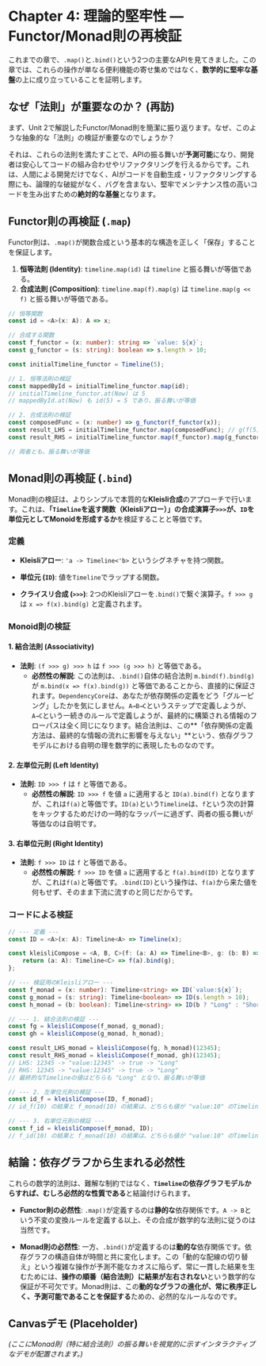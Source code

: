 # Chapter 4: 理論的堅牢性 — Functor/Monad則の再検証

これまでの章で、`.map()`と`.bind()`という2つの主要なAPIを見てきました。この章では、これらの操作が単なる便利機能の寄せ集めではなく、**数学的に堅牢な基盤**の上に成り立っていることを証明します。

## **なぜ「法則」が重要なのか？ (再訪)**

まず、Unit 2で解説したFunctor/Monad則を簡潔に振り返ります。なぜ、このような抽象的な「法則」の検証が重要なのでしょうか？

それは、これらの法則を満たすことで、APIの振る舞いが**予測可能**になり、開発者は安心してコードの組み合わせやリファクタリングを行えるからです。これは、人間による開発だけでなく、AIがコードを自動生成・リファクタリングする際にも、論理的な破綻がなく、バグを含まない、堅牢でメンテナンス性の高いコードを生み出すための**絶対的な基盤**となります。

## **Functor則の再検証 (`.map`)**

Functor則は、`.map()`が関数合成という基本的な構造を正しく「保存」することを保証します。

1.  **恒等法則 (Identity)**: `timeline.map(id)` は `timeline` と振る舞いが等価である。
2.  **合成法則 (Composition)**: `timeline.map(f).map(g)` は `timeline.map(g << f)` と振る舞いが等価である。

<!-- end list -->

```typescript
// 恒等関数
const id = <A>(x: A): A => x;

// 合成する関数
const f_functor = (x: number): string => `value: ${x}`;
const g_functor = (s: string): boolean => s.length > 10;

const initialTimeline_functor = Timeline(5);

// 1. 恒等法則の検証
const mappedById = initialTimeline_functor.map(id);
// initialTimeline_functor.at(Now) は 5
// mappedById.at(Now) も id(5) = 5 であり、振る舞いが等価

// 2. 合成法則の検証
const composedFunc = (x: number) => g_functor(f_functor(x));
const result_LHS = initialTimeline_functor.map(composedFunc); // g(f(5)) -> false
const result_RHS = initialTimeline_functor.map(f_functor).map(g_functor);   // f(5) -> "value: 5" -> g("value: 5") -> false

// 両者とも、振る舞いが等価
```

## **Monad則の再検証 (`.bind`)**

Monad則の検証は、よりシンプルで本質的な**Kleisli合成**のアプローチで行います。これは、**「`Timeline`を返す関数（Kleisliアロー）」の合成演算子`>>>`が、`ID`を単位元としてMonoidを形成するか**を検証することと等価です。

### **定義**

- **Kleisliアロー**: `'a -> Timeline<'b>` というシグネチャを持つ関数。

- **単位元 (`ID`)**: 値を`Timeline`でラップする関数。

- **クライスリ合成 (`>>>`)**: 2つのKleisliアローを`.bind()`で繋ぐ演算子。`f >>> g` は `x => f(x).bind(g)` と定義されます。

### **Monoid則の検証**

#### **1. 結合法則 (Associativity)**

- **法則**: `(f >>> g) >>> h` は `f >>> (g >>> h)` と等価である。
  - **必然性の解説**: この法則は、`.bind()`自体の結合法則 `m.bind(f).bind(g)` が `m.bind(x => f(x).bind(g))` と等価であることから、直接的に保証されます。`DependencyCore`は、あなたが依存関係の定義をどう「グルーピング」したかを気にしません。`A→B→C`というステップで定義しようが、`A→C`という一続きのルールで定義しようが、最終的に構築される情報のフローパスは全く同じになります。結合法則は、この\*\*「依存関係の定義方法は、最終的な情報の流れに影響を与えない」\*\*という、依存グラフモデルにおける自明の理を数学的に表現したものなのです。

#### **2. 左単位元則 (Left Identity)**

- **法則**: `ID >>> f` は `f` と等価である。
  - **必然性の解説**: `ID >>> f` を値 `a` に適用すると `ID(a).bind(f)` となりますが、これは`f(a)`と等価です。`ID(a)`という`Timeline`は、`f`という次の計算をキックするためだけの一時的なラッパーに過ぎず、両者の振る舞いが等価なのは自明です。

#### **3. 右単位元則 (Right Identity)**

- **法則**: `f >>> ID` は `f` と等価である。
  - **必然性の解説**: `f >>> ID` を値 `a` に適用すると `f(a).bind(ID)` となりますが、これは`f(a)`と等価です。`.bind(ID)`という操作は、`f(a)`から来た値を何もせず、そのまま下流に流すのと同じだからです。

### **コードによる検証**

```typescript
// --- 定義 ---
const ID = <A>(x: A): Timeline<A> => Timeline(x);

const kleisliCompose = <A, B, C>(f: (a: A) => Timeline<B>, g: (b: B) => Timeline<C>) => {
    return (a: A): Timeline<C> => f(a).bind(g);
};

// --- 検証用のKleisliアロー ---
const f_monad = (x: number): Timeline<string> => ID(`value:${x}`);
const g_monad = (s: string): Timeline<boolean> => ID(s.length > 10);
const h_monad = (b: boolean): Timeline<string> => ID(b ? "Long" : "Short");

// --- 1. 結合法則の検証 ---
const fg = kleisliCompose(f_monad, g_monad);
const gh = kleisliCompose(g_monad, h_monad);

const result_LHS_monad = kleisliCompose(fg, h_monad)(12345);
const result_RHS_monad = kleisliCompose(f_monad, gh)(12345);
// LHS: 12345 -> "value:12345" -> true -> "Long"
// RHS: 12345 -> "value:12345" -> true -> "Long"
// 最終的なTimelineの値はどちらも "Long" となり、振る舞いが等価

// --- 2. 左単位元則の検証 ---
const id_f = kleisliCompose(ID, f_monad);
// id_f(10) の結果と f_monad(10) の結果は、どちらも値が "value:10" のTimelineとなり、振る舞いが等価

// --- 3. 右単位元則の検証 ---
const f_id = kleisliCompose(f_monad, ID);
// f_id(10) の結果と f_monad(10) の結果は、どちらも値が "value:10" のTimelineとなり、振る舞いが等価
```

## **結論：依存グラフから生まれる必然性**

これらの数学的法則は、難解な制約ではなく、**`Timeline`の依存グラフモデルからすれば、むしろ必然的な性質である**と結論付けられます。

- **Functor則の必然性**: `.map()`が定義するのは**静的な**依存関係です。`A -> B`という不変の変換ルールを定義する以上、その合成が数学的な法則に従うのは当然です。

- **Monad則の必然性**: 一方、`.bind()`が定義するのは**動的な**依存関係です。依存グラフの構造自体が時間と共に変化します。この「動的な配線の切り替え」という複雑な操作が予測不能なカオスに陥らず、常に一貫した結果を生むためには、**操作の順番（結合法則）に結果が左右されない**という数学的な保証が不可欠です。Monad則は、この**動的なグラフの進化が、常に秩序正しく、予測可能であることを保証する**ための、必然的なルールなのです。

## **Canvasデモ (Placeholder)**

*(ここにMonad則（特に結合法則）の振る舞いを視覚的に示すインタラクティブなデモが配置されます。)*